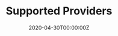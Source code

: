 ---
date: "2020-04-30T00:00:00Z"
lastmod: "2020-04-30T00:00:00Z"
title: "Supported Providers"
weight: 7
redirect: "https://velero.netlify.app/docs/v1.3.2/supported-providers/"
isHidden: true
---